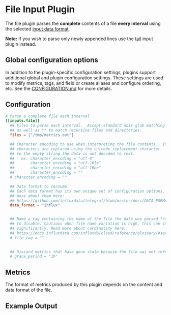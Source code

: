 # File Input Plugin

The file plugin parses the **complete** contents of a file **every interval**
using the selected [input data format][].

**Note:** If you wish to parse only newly appended lines use the [tail][] input
plugin instead.

## Global configuration options <!-- @/docs/includes/plugin_config.md -->

In addition to the plugin-specific configuration settings, plugins support
additional global and plugin configuration settings. These settings are used to
modify metrics, tags, and field or create aliases and configure ordering, etc.
See the [CONFIGURATION.md][CONFIGURATION.md] for more details.

[CONFIGURATION.md]: ../../../docs/CONFIGURATION.md#plugins

## Configuration

```toml @sample.conf
# Parse a complete file each interval
[[inputs.file]]
  ## Files to parse each interval.  Accept standard unix glob matching rules,
  ## as well as ** to match recursive files and directories.
  files = ["/tmp/metrics.out"]

  ## Character encoding to use when interpreting the file contents.  Invalid
  ## characters are replaced using the unicode replacement character.  When set
  ## to the empty string the data is not decoded to text.
  ##   ex: character_encoding = "utf-8"
  ##       character_encoding = "utf-16le"
  ##       character_encoding = "utf-16be"
  ##       character_encoding = ""
  # character_encoding = ""

  ## Data format to consume.
  ## Each data format has its own unique set of configuration options, read
  ## more about them here:
  ## https://github.com/influxdata/telegraf/blob/master/docs/DATA_FORMATS_INPUT.md
  data_format = "influx"


  ## Name a tag containing the name of the file the data was parsed from.  Leave empty
  ## to disable. Cautious when file name variation is high, this can increase the cardinality
  ## significantly. Read more about cardinality here:
  ## https://docs.influxdata.com/influxdb/cloud/reference/glossary/#series-cardinality
  # file_tag = ""
   

  ## Discard metrics that have gone stale because the file was not refreshed
  # grace_period = "1h"
```

## Metrics

The format of metrics produced by this plugin depends on the content and data
format of the file.

[input data format]: /docs/DATA_FORMATS_INPUT.md
[tail]: /plugins/inputs/tail

## Example Output
